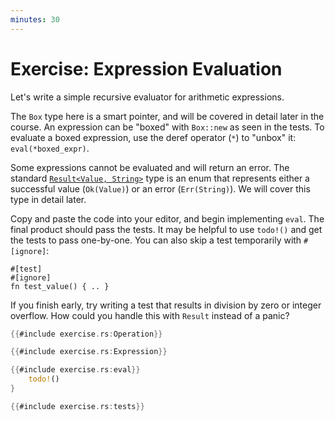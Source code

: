 ```yaml
---
minutes: 30
---
```


# Exercise: Expression Evaluation

Let's write a simple recursive evaluator for arithmetic expressions.

The `Box` type here is a smart pointer, and will be covered in detail later in
the course. An expression can be "boxed" with `Box::new` as seen in the tests.
To evaluate a boxed expression, use the deref operator (`*`) to "unbox" it:
`eval(*boxed_expr)`.

Some expressions cannot be evaluated and will return an error. The standard
[`Result<Value, String>`](https://doc.rust-lang.org/std/result/enum.Result.html)
type is an enum that represents either a successful value (`Ok(Value)`) or an
error (`Err(String)`). We will cover this type in detail later.

Copy and paste the code into your editor, and begin implementing `eval`.
The final product should pass the tests. It may be helpful to use `todo!()` and
get the tests to pass one-by-one. You can also skip a test temporarily with
`#[ignore]`:

```rust,no_run
#[test]
#[ignore]
fn test_value() { .. }
```

If you finish early, try writing a test that results in division by zero or
integer overflow. How could you handle this with `Result` instead of a panic?

```rust
{{#include exercise.rs:Operation}}

{{#include exercise.rs:Expression}}

{{#include exercise.rs:eval}}
    todo!()
}

{{#include exercise.rs:tests}}
```
